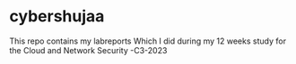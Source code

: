 # cybershujaa
This repo contains my labreports Which I did during my 12 weeks study for the Cloud and Network Security -C3-2023
